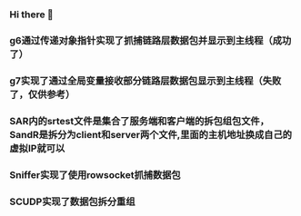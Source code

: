 ### Hi there 👋
### g6通过传递对象指针实现了抓捕链路层数据包并显示到主线程（成功了）
### g7实现了通过全局变量接收部分链路层数据包显示到主线程（失败了，仅供参考）
### SAR内的srtest文件是集合了服务端和客户端的拆包组包文件，SandR是拆分为client和server两个文件,里面的主机地址换成自己的虚拟IP就可以
### Sniffer实现了使用rowsocket抓捕数据包
### SCUDP实现了数据包拆分重组
